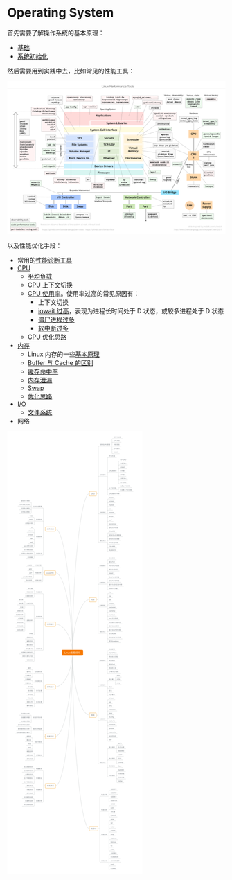 # Operating System

首先需要了解操作系统的基本原理：

* [基础](basic.md)
* [系统初始化](system-initialization.md)

然后需要用到实践中去，比如常见的性能工具：

![](../../.gitbook/assets/image%20%28277%29.png)

以及性能优化手段：

* 常用的[性能诊断工具](diagnostic-tools.md)
* [CPU](cpu-diagnosis.md)
  * [平均负载](cpu-diagnosis.md#ping-jun-fu-zai)
  * [CPU 上下文切换](cpu-diagnosis.md#shang-xia-wen-qie-huan)
  * [CPU 使用率](cpu-diagnosis.md#shi-yong-lv)。使用率过高的常见原因有：
    * 上下文切换
    * [iowait 过高](cpu-diagnosis.md#bu-ke-zhong-duan-zhuang-tai)，表现为进程长时间处于 D 状态，或较多进程处于 D 状态
    * [僵尸进程过多](cpu-diagnosis.md#jiang-shi-jin-cheng)
    * [软中断过多](cpu-diagnosis.md#ruan-zhong-duan)
  * [CPU 优化思路](cpu-diagnosis.md#cpu-xing-neng-you-hua)
* [内存](memory-diagnosis.md)
  * Linux 内存的一些[基本原理](memory-diagnosis.md#yuan-li)
  * [Buffer 与 Cache 的区别](memory-diagnosis.md#buffer-vs-cache)
  * [缓存命中率](memory-diagnosis.md#huan-cun-ming-zhong-lv)
  * [内存泄漏](memory-diagnosis.md#nei-cun-xie-lou)
  * [Swap](memory-diagnosis.md#swap)
  * [优化思路](memory-diagnosis.md#zong-jie)
* [I/O](i-o-diagnosis.md)
  * [文件系统](i-o-diagnosis.md#wen-jian-xi-tong)
* 网络

![](../../.gitbook/assets/image%20%28280%29.png)

